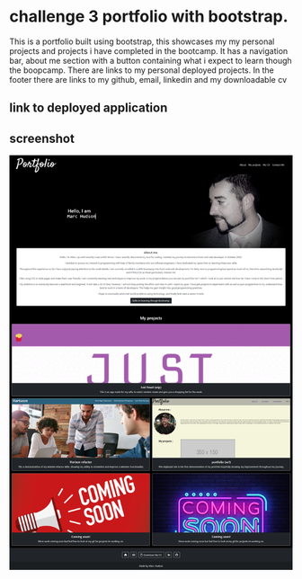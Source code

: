 # challenge 3 portfolio with bootstrap.

This is a portfolio built using bootstrap, this showcases my my personal projects and projects i have completed in the bootcamp.
It has a navigation bar, about me section with a button containing what i expect to learn though the boopcamp.
There are links to my personal deployed projects.
In the footer there are links to my github, email, linkedin and my downloadable cv  


## link to deployed application

## screenshot 
![Screenshot](./assets/screenshot.png)